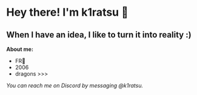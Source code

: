 # Hey there! I'm k1ratsu 👋

## When I have an idea, I like to turn it into reality :)

**About me:**
- FR🥐
- 2006 
- dragons >>>

*You can reach me on Discord by messaging @k1ratsu.*




<!--
**k1ratsu/k1ratsu** is a ✨ _special_ ✨ repository because its `README.md` (this file) appears on your GitHub profile.

Here are some ideas to get you started:

- 🔭 I’m currently working on ...
- 🌱 I’m currently learning ...
- 👯 I’m looking to collaborate on ...
- 🤔 I’m looking for help with ...
- 💬 Ask me about ...
- 📫 How to reach me: ...
- 😄 Pronouns: ...
- ⚡ Fun fact: ...
-->
